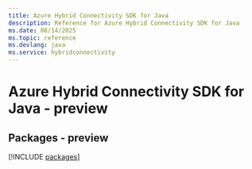 ```yaml
---
title: Azure Hybrid Connectivity SDK for Java
description: Reference for Azure Hybrid Connectivity SDK for Java
ms.date: 08/14/2025
ms.topic: reference
ms.devlang: java
ms.service: hybridconnectivity
---
```

# Azure Hybrid Connectivity SDK for Java - preview
## Packages - preview
[!INCLUDE [packages](hybrid-connectivity-index.md)]